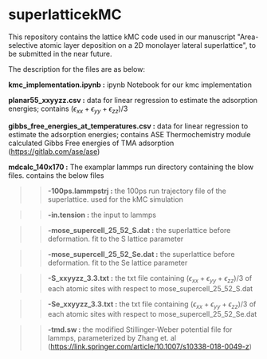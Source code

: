 # superlatticekMC
This repository contains the lattice kMC code used in our manuscript "Area-selective atomic layer deposition on a 2D monolayer lateral superlattice", to be submitted in the near future.

The description for the files are as below:

**kmc_implementation.ipynb  :** ipynb Notebook for our kmc implementation

**planar55_xxyyzz.csv :** data for linear regression to estimate the adsorption energies; contains $\mathrm(\epsilon_{xx} + \epsilon_{yy} + \epsilon_{zz})/3$ 

**gibbs_free_energies_at_temperatures.csv  :** data for linear regression to estimate the adsorption energies; contains ASE Thermochemistry module calculated Gibbs Free energies of TMA adsorption (https://gitlab.com/ase/ase)
  
**mdcalc_140x170 :** The examplar lammps run directory containing the blow files. contains the below files
>>**-100ps.lammpstrj :** the 100ps run trajectory file of the superlattice. used for the kMC simulation

>>**-in.tension :** the input to lammps

>>**-mose_supercell_25_52_S.dat :** the superlattice before deformation. fit to the S lattice parameter

>>**-mose_supercell_25_52_Se.dat :** the superlattice before deformation. fit to the Se lattice parameter

>>**-S_xxyyzz_3.3.txt :** the txt file containing $\mathrm(\epsilon_{xx} + \epsilon_{yy} + \epsilon_{zz})/3$ of each atomic sites with respect to mose_supercell_25_52_S.dat 

>>**-Se_xxyyzz_3.3.txt :** the txt file containing $\mathrm(\epsilon_{xx} + \epsilon_{yy} + \epsilon_{zz})/3$ of each atomic sites with respect to mose_supercell_25_52_Se.dat 

>>**-tmd.sw :** the modified Stillinger-Weber potential file for lammps, parameterized by Zhang et. al (https://link.springer.com/article/10.1007/s10338-018-0049-z)
